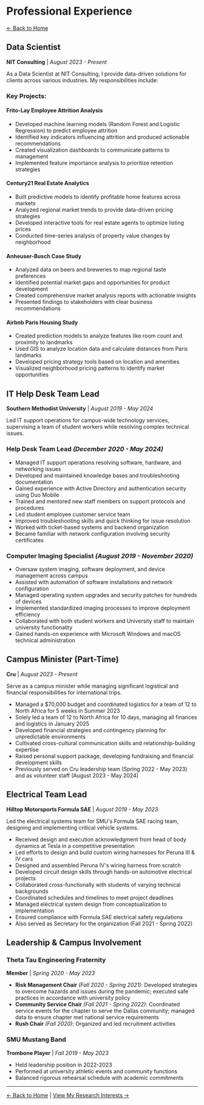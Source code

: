 # Professional Experience

[← Back to Home](https://cdcastr0.github.io)

## Data Scientist
**NIT Consulting** | _August 2023 - Present_

As a Data Scientist at NIT Consulting, I provide data-driven solutions for clients across various industries. My responsibilities include:

### Key Projects:

#### Frito-Lay Employee Attrition Analysis
- Developed machine learning models (Random Forest and Logistic Regression) to predict employee attrition
- Identified key indicators influencing attrition and produced actionable recommendations
- Created visualization dashboards to communicate patterns to management
- Implemented feature importance analysis to prioritize retention strategies

#### Century21 Real Estate Analytics
- Built predictive models to identify profitable home features across markets
- Analyzed regional market trends to provide data-driven pricing strategies
- Developed interactive tools for real estate agents to optimize listing prices
- Conducted time-series analysis of property value changes by neighborhood

#### Anheuser-Busch Case Study
- Analyzed data on beers and breweries to map regional taste preferences
- Identified potential market gaps and opportunities for product development
- Created comprehensive market analysis reports with actionable insights
- Presented findings to stakeholders with clear business recommendations

#### Airbnb Paris Housing Study
- Created prediction models to analyze features like room count and proximity to landmarks
- Used GIS to analyze location data and calculate distances from Paris landmarks
- Developed pricing strategy tools based on location and amenities
- Visualized neighborhood pricing patterns to identify market opportunities

## IT Help Desk Team Lead
**Southern Methodist University** | _August 2019 - May 2024_

Led IT support operations for campus-wide technology services, supervising a team of student workers while resolving complex technical issues.

### Help Desk Team Lead _(December 2020 - May 2024)_
- Managed IT support operations resolving software, hardware, and networking issues
- Developed and maintained knowledge bases and troubleshooting documentation
- Gained experience with Active Directory and authentication security using Duo Mobile
- Trained and mentored new staff members on support protocols and procedures
- Led student employee customer service team
- Improved troubleshooting skills and quick thinking for issue resolution
- Worked with ticket-based systems and backend organization
- Became familiar with network configuration involving security certificates

### Computer Imaging Specialist _(August 2019 - November 2020)_
- Oversaw system imaging, software deployment, and device management across campus
- Assisted with automation of software installations and network configuration
- Managed operating system upgrades and security patches for hundreds of devices
- Implemented standardized imaging processes to improve deployment efficiency
- Collaborated with both student workers and University staff to maintain university functionality
- Gained hands-on experience with Microsoft Windows and macOS technical administration

## Campus Minister (Part-Time)
**Cru** | _August 2023 - Present_

Serve as a campus minister while managing significant logistical and financial responsibilities for international trips.

- Managed a $70,000 budget and coordinated logistics for a team of 12 to North Africa for 5 weeks in Summer 2023
- Solely led a team of 12 to North Africa for 10 days, managing all finances and logistics in January 2025
- Developed financial strategies and contingency planning for unpredictable environments
- Cultivated cross-cultural communication skills and relationship-building expertise
- Raised personal support package, developing fundraising and financial development skills
- Previously served on Cru leadership team (Spring 2022 - May 2023) and as volunteer staff (August 2023 - May 2024)

## Electrical Team Lead
**Hilltop Motorsports Formula SAE** | _August 2019 - May 2023_

Led the electrical systems team for SMU's Formula SAE racing team, designing and implementing critical vehicle systems.

- Received design and execution acknowledgment from head of body dynamics at Tesla in a competitive presentation
- Led efforts to design and build custom wiring harnesses for Peruna III & IV cars
- Designed and assembled Peruna IV's wiring harness from scratch
- Developed circuit design skills through hands-on automotive electrical projects
- Collaborated cross-functionally with students of varying technical backgrounds
- Coordinated schedules and timelines to meet project deadlines
- Managed electrical system design from conceptualization to implementation
- Ensured compliance with Formula SAE electrical safety regulations
- Also served as Secretary for the organization (Fall 2021 - Spring 2022)

## Leadership & Campus Involvement

### Theta Tau Engineering Fraternity
**Member** | _Spring 2020 - May 2023_
- **Risk Management Chair** _(Fall 2020 - Spring 2021)_: Developed strategies to overcome hazards and issues during the pandemic; executed safe practices in accordance with university policy
- **Community Service Chair** _(Fall 2021 - Spring 2022)_: Coordinated service events for the chapter to serve the Dallas community; managed data to ensure chapter met national service requirements
- **Rush Chair** _(Fall 2020)_: Organized and led recruitment activities

### SMU Mustang Band
**Trombone Player** | _Fall 2019 - May 2023_
- Held leadership position in 2022-2023
- Performed at university athletic events and community functions
- Balanced rigorous rehearsal schedule with academic commitments

---

[← Back to Home](https://cdcastr0.github.io) | [View My Research Interests →](https://cdcastr0.github.io/research) 